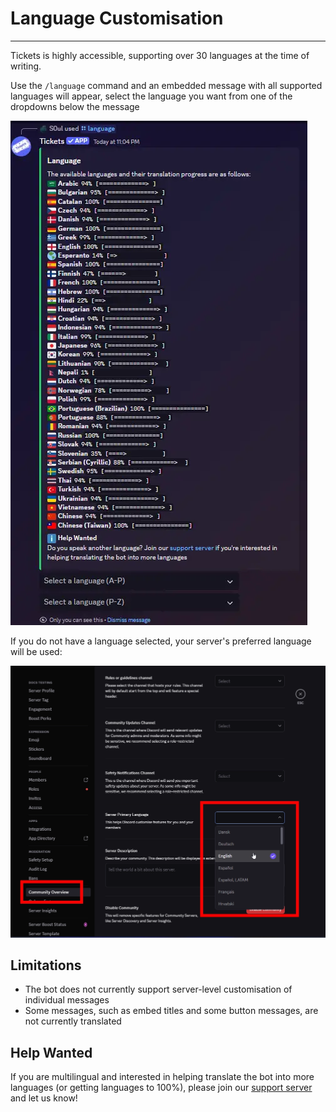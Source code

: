 # Language Customisation
***

Tickets is highly accessible, supporting over 30 languages at the time of writing.

Use the `/language` command and an embedded message with all supported languages will appear, select the language you want from one of the dropdowns below the message

![Language list](../img/languages.webp)

If you do not have a language selected, your server's preferred language will be used:

![Community language](../img/server_language.webp)

## Limitations
- The bot does not currently support server-level customisation of individual messages
- Some messages, such as embed titles and some button messages, are not currently translated

## Help Wanted
If you are multilingual and interested in helping translate the bot into more languages (or getting languages to 100%), please join our [support server](https://discord.gg/ticketsbot) and let us know!
